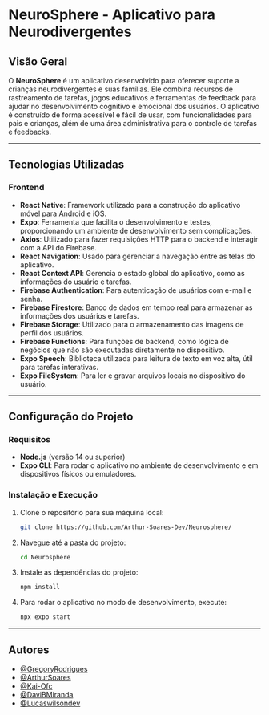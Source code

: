 # **NeuroSphere - Aplicativo para Neurodivergentes**

## **Visão Geral**

O **NeuroSphere** é um aplicativo desenvolvido para oferecer suporte a crianças neurodivergentes e suas famílias. Ele combina recursos de rastreamento de tarefas, jogos educativos e ferramentas de feedback para ajudar no desenvolvimento cognitivo e emocional dos usuários. O aplicativo é construído de forma acessível e fácil de usar, com funcionalidades para pais e crianças, além de uma área administrativa para o controle de tarefas e feedbacks.

---

## **Tecnologias Utilizadas**

### **Frontend**

- **React Native**: Framework utilizado para a construção do aplicativo móvel para Android e iOS.
- **Expo**: Ferramenta que facilita o desenvolvimento e testes, proporcionando um ambiente de desenvolvimento sem complicações.
- **Axios**: Utilizado para fazer requisições HTTP para o backend e interagir com a API do Firebase.
- **React Navigation**: Usado para gerenciar a navegação entre as telas do aplicativo.
- **React Context API**: Gerencia o estado global do aplicativo, como as informações do usuário e tarefas.
- **Firebase Authentication**: Para autenticação de usuários com e-mail e senha.
- **Firebase Firestore**: Banco de dados em tempo real para armazenar as informações dos usuários e tarefas.
- **Firebase Storage**: Utilizado para o armazenamento das imagens de perfil dos usuários.
- **Firebase Functions**: Para funções de backend, como lógica de negócios que não são executadas diretamente no dispositivo.
- **Expo Speech**: Biblioteca utilizada para leitura de texto em voz alta, útil para tarefas interativas.
- **Expo FileSystem**: Para ler e gravar arquivos locais no dispositivo do usuário.
---

## **Configuração do Projeto**

### **Requisitos**

- **Node.js** (versão 14 ou superior)
- **Expo CLI**: Para rodar o aplicativo no ambiente de desenvolvimento e em dispositivos físicos ou emuladores.

### **Instalação e Execução**

1. Clone o repositório para sua máquina local:
   ```bash
   git clone https://github.com/Arthur-Soares-Dev/Neurosphere/
   
2. Navegue até a pasta do projeto:
   ```bash
   cd Neurosphere
   
3. Instale as dependências do projeto:
   ```bash
   npm install
   
4. Para rodar o aplicativo no modo de desenvolvimento, execute:
   ```bash
   npx expo start


---
## Autores

- [@GregoryRodrigues](https://github.com/GregoryRFGMS)
- [@ArthurSoares](https://github.com/Arthur-Soares-Dev)
- [@Kai-Ofc](https://github.com/Kai-Ofc)
- [@DaviBMiranda](https://github.com/DaviBMiranda)
- [@Lucaswilsondev ](https://github.com/lucaswilsondev)

